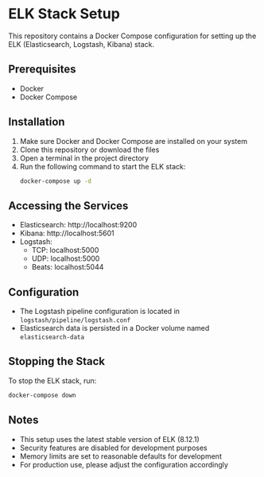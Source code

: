 # ELK Stack Setup

This repository contains a Docker Compose configuration for setting up the ELK (Elasticsearch, Logstash, Kibana) stack.

## Prerequisites

- Docker
- Docker Compose

## Installation

1. Make sure Docker and Docker Compose are installed on your system
2. Clone this repository or download the files
3. Open a terminal in the project directory
4. Run the following command to start the ELK stack:
   ```bash
   docker-compose up -d
   ```

## Accessing the Services

- Elasticsearch: http://localhost:9200
- Kibana: http://localhost:5601
- Logstash: 
  - TCP: localhost:5000
  - UDP: localhost:5000
  - Beats: localhost:5044

## Configuration

- The Logstash pipeline configuration is located in `logstash/pipeline/logstash.conf`
- Elasticsearch data is persisted in a Docker volume named `elasticsearch-data`

## Stopping the Stack

To stop the ELK stack, run:
```bash
docker-compose down
```

## Notes

- This setup uses the latest stable version of ELK (8.12.1)
- Security features are disabled for development purposes
- Memory limits are set to reasonable defaults for development
- For production use, please adjust the configuration accordingly 